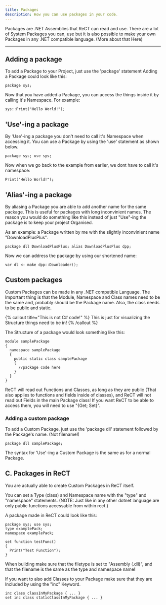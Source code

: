 ```yaml
---
title: Packages
description: How you can use packages in your code.
---
```


Packages are .NET Assemblies that ReCT can read and use.
There are a lot of System Packages you can, use but it is also possible to make your own Packages in any .NET compatible language. (More about that Here)

---

## Adding a package

To add a Package to your Project, just use the 'package' statement
Adding a Package could look like this:

```
package sys;
```

Now that you have added a Package, you can access the things inside it by calling it's Namespace.
For example:

```
sys::Print("Hello World!");
```

## 'Use'-ing a package

By 'Use'-ing a package you don't need to call it's Namespace when accessing it. You can use a Package by using the 'use' statement as shown below.

```
package sys; use sys;
```

Now when we go back to the example from earlier, we dont have to call it's namespace:

```
Print("Hello World!");
```

## 'Alias'-ing a package

By aliasing a Package you are able to add another name for the same package. This is useful for packages with long inconvinient names. The reason you would do something like this instead of just "Use"-ing the package is to keep your project Organised.

As an example: a Package written by me with the slightly inconvinient name "DownloadPlusPlus".

```
package dll DownloadPlusPlus; alias DownloadPlusPlus dpp;
```

Now we can address the package by using our shortened name:

```
var dl <- make dpp::Downloader();
```

## Custom packages

Custom Packages can be made in any .NET compatible Language.
The Important thing is that the Module, Namespace and Class names need to be the same and, probably should be the Package name. Also, the class needs to be public and static.

{% callout title="This is not C# code!" %}
This is just for visualizing the Structure things need to be in!
{% /callout %}

The Structure of a package would look something like this:

```
module samplePackage
{
  namespace samplePackage
  {
    public static class samplePackage
    {
      //package code here
    }
  }
}
```

ReCT will read out Functions and Classes, as long as they are public (That also applies to functions and fields inside of classes), and ReCT will not read out Fields in the main Package class! If you want ReCT to be able to access them, you will need to use "{Get; Set}".

### Adding a custom package

To add a Custom Package, just use the 'package dll' statement followed by the Package's name. (Not filename!)

```
package dll samplePackage;
```

The syntax for 'Use'-ing a Custom Package is the same as for a normal Package.

## C. Packages in ReCT

You are actually able to create Custom Packages in ReCT itself.

You can set a Type (class) and Namespace name with the "type" and "namespace" statements. (NOTE: Just like in any other dotnet language are only public functions accessable from within rect.)

A package made in ReCT could look like this:
```
package sys; use sys;
type examplePack;
namespace examplePack;

set function testFunc()
{
  Print("Test Function");
}
```

When building make sure that the filetype is set to "Assembly (.dll)", and that the filename is the same as the type and namespace name!

If you want to also add Classes to your Package make sure that they are Included by using the "inc" Keyword.

```
inc class classInMyPackage { ... }
set inc class staticClassInMyPackage { ... }
```